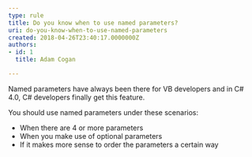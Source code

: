 ```yaml
---
type: rule
title: Do you know when to use named parameters?
uri: do-you-know-when-to-use-named-parameters
created: 2018-04-26T23:40:17.0000000Z
authors:
- id: 1
  title: Adam Cogan

---
```


Named parameters have always been there for VB developers and in C# 4.0, C# developers finally get this feature.

 
You should use named parameters under these scenarios:

- When there are 4 or more parameters
- When you make use of optional parameters
- If it makes more sense to order the parameters a certain way

